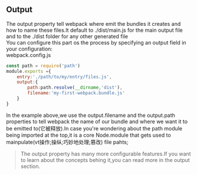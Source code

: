 ## Output
The output property tell webpack where emit the bundles it creates and how to name these files.It default to ./dist/main.js for the main output file and to the ./dist folder for any other generated file <br>
You can configure this part os the process by specifying an output field in your configuration: <br>
webpack.config.js
```js
const path = require('path')
module.exports ={
	entry:'./path/to/my/entry/files.js',
	output:{
		path:path.resolve(__dirname,'dist'),
		filename:'my-first-webpack.bundle.js'
	}
}
```
In the example above,we use the output.filename and the output.path properties to tell webpack the name of our bundle and where we want it to be emitted to(它被释放).In case you're wondering about the path module being imported at the top,it is a core Node.module that gets used to mainpulate(vt操作;操纵;巧妙地处理;篡改) file pahts;
> The output property has many more configurable features.If you want to learn about the concepts behing it,you can read more in the output section.